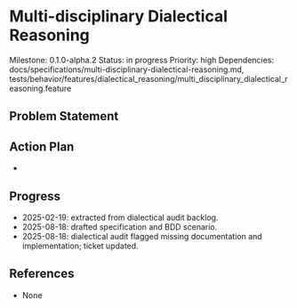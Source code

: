 # Multi-disciplinary Dialectical Reasoning
Milestone: 0.1.0-alpha.2
Status: in progress
Priority: high
Dependencies: docs/specifications/multi-disciplinary-dialectical-reasoning.md, tests/behavior/features/dialectical_reasoning/multi_disciplinary_dialectical_reasoning.feature

## Problem Statement
<description>


## Action Plan
- <tasks>

## Progress
- 2025-02-19: extracted from dialectical audit backlog.
- 2025-08-18: drafted specification and BDD scenario.
- 2025-08-18: dialectical audit flagged missing documentation and implementation; ticket updated.

## References
- None
